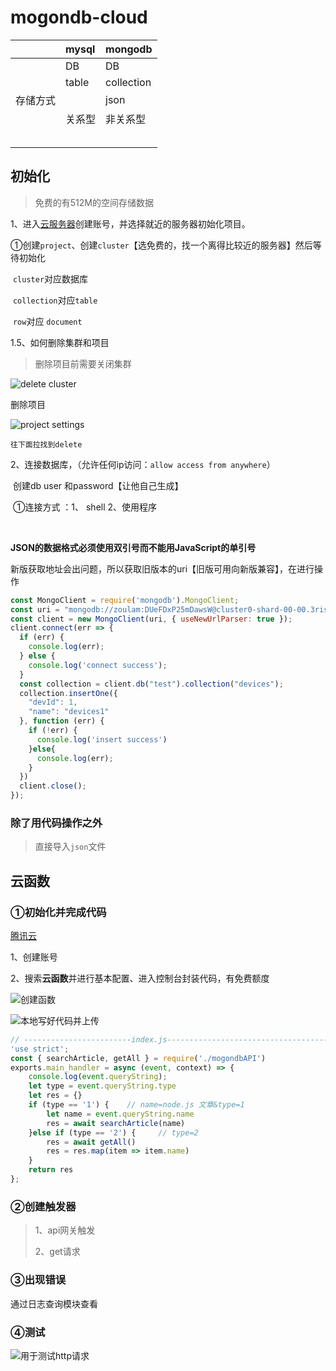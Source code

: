 # mogondb-cloud

|  | mysql | mongodb |
| :--- | :--- | :--- |
|  | DB | DB |
|  | table | collection |
| 存储方式 |  | json |
|  | 关系型 | 非关系型 |
|  |  |  |
|  |  |  |
|  |  |  |
|  |  |  |
|  |  |  |

## 初始化

> 免费的有512M的空间存储数据

1、进入[云服务器](https://www.mongodb.com/cloud)创建账号，并选择就近的服务器初始化项目。

​ ①创建`project`、创建`cluster`【选免费的，找一个离得比较近的服务器】然后等待初始化

​ `cluster`对应数据库

​ `collection`对应`table`

​ `row`对应 `document`

1.5、如何删除集群和项目

> 删除项目前需要关闭集群

![delete cluster](https://zoulam-pic-repo.oss-cn-beijing.aliyuncs.com/img/image-20201109154546234.png)

删除项目

![project settings](https://zoulam-pic-repo.oss-cn-beijing.aliyuncs.com/img/image-20201109154627253.png)

```text
往下面拉找到delete
```

2、连接数据库，（允许任何ip访问：`allow access from anywhere`）

​ 创建db user 和password【让他自己生成】

​ ①连接方式 ：1、 shell 2、使用程序

​

​ **JSON的数据格式必须使用双引号而不能用JavaScript的单引号**

​ 新版获取地址会出问题，所以获取旧版本的uri【旧版可用向新版兼容】，在进行操作

```javascript
const MongoClient = require('mongodb').MongoClient;
const uri = "mongodb://zoulam:DUeFDxP25mDawsW@cluster0-shard-00-00.3rise.mongodb.net:27017,cluster0-shard-00-01.3rise.mongodb.net:27017,cluster0-shard-00-02.3rise.mongodb.net:27017/<dbname>?ssl=true&replicaSet=atlas-8lqeco-shard-0&authSource=admin&retryWrites=true&w=majority";
const client = new MongoClient(uri, { useNewUrlParser: true });
client.connect(err => {
  if (err) {
    console.log(err);
  } else {
    console.log('connect success');
  }
  const collection = client.db("test").collection("devices");
  collection.insertOne({
    "devId": 1,
    "name": "devices1"
  }, function (err) {
    if (!err) {
      console.log('insert success')
    }else{
      console.log(err);
    }
  })
  client.close();
});
```

### 除了用代码操作之外

> 直接导入`json`文件

## 云函数

### ①初始化并完成代码

[腾讯云](https://cloud.tencent.com/)

1、创建账号

2、搜索**云函数**并进行基本配置、进入控制台封装代码，有免费额度

![&#x521B;&#x5EFA;&#x51FD;&#x6570;](https://zoulam-pic-repo.oss-cn-beijing.aliyuncs.com/img/image-20201110000528039.png)

![&#x672C;&#x5730;&#x5199;&#x597D;&#x4EE3;&#x7801;&#x5E76;&#x4E0A;&#x4F20;](https://zoulam-pic-repo.oss-cn-beijing.aliyuncs.com/img/image-20201001145107914.png)

```javascript
// ------------------------index.js-------------------------------------
'use strict';
const { searchArticle, getAll } = require('./mogondbAPI')
exports.main_handler = async (event, context) => {
    console.log(event.queryString);
    let type = event.queryString.type
    let res = {}
    if (type == '1') {    // name=node.js 文章&type=1
        let name = event.queryString.name
        res = await searchArticle(name)
    }else if (type == '2') {     // type=2
        res = await getAll()
        res = res.map(item => item.name)
    }
    return res
};
```

### ②创建触发器

> 1、api网关触发
>
> 2、get请求

### ③出现错误

通过日志查询模块查看

### ④测试

![&#x7528;&#x4E8E;&#x6D4B;&#x8BD5;http&#x8BF7;&#x6C42;](https://zoulam-pic-repo.oss-cn-beijing.aliyuncs.com/img/image-20201110002155860.png)

